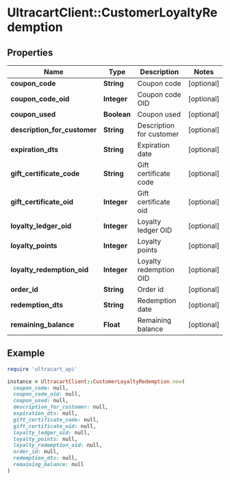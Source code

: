 # UltracartClient::CustomerLoyaltyRedemption

## Properties

| Name | Type | Description | Notes |
| ---- | ---- | ----------- | ----- |
| **coupon_code** | **String** | Coupon code | [optional] |
| **coupon_code_oid** | **Integer** | Coupon code OID | [optional] |
| **coupon_used** | **Boolean** | Coupon used | [optional] |
| **description_for_customer** | **String** | Description for customer | [optional] |
| **expiration_dts** | **String** | Expiration date | [optional] |
| **gift_certificate_code** | **String** | Gift certificate code | [optional] |
| **gift_certificate_oid** | **Integer** | Gift certificate oid | [optional] |
| **loyalty_ledger_oid** | **Integer** | Loyalty ledger OID | [optional] |
| **loyalty_points** | **Integer** | Loyalty points | [optional] |
| **loyalty_redemption_oid** | **Integer** | Loyalty redemption OID | [optional] |
| **order_id** | **String** | Order id | [optional] |
| **redemption_dts** | **String** | Redemption date | [optional] |
| **remaining_balance** | **Float** | Remaining balance | [optional] |

## Example

```ruby
require 'ultracart_api'

instance = UltracartClient::CustomerLoyaltyRedemption.new(
  coupon_code: null,
  coupon_code_oid: null,
  coupon_used: null,
  description_for_customer: null,
  expiration_dts: null,
  gift_certificate_code: null,
  gift_certificate_oid: null,
  loyalty_ledger_oid: null,
  loyalty_points: null,
  loyalty_redemption_oid: null,
  order_id: null,
  redemption_dts: null,
  remaining_balance: null
)
```

